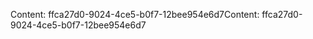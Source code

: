 <span data-ttu-id="32738-101">Content: ffca27d0-9024-4ce5-b0f7-12bee954e6d7</span><span class="sxs-lookup"><span data-stu-id="32738-101">Content: ffca27d0-9024-4ce5-b0f7-12bee954e6d7</span></span>